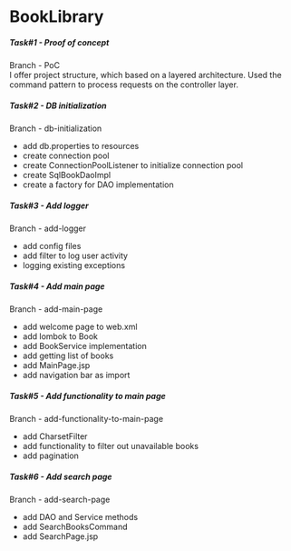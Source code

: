 # BookLibrary

##### Task#1 - Proof of concept
Branch - PoC  
I offer project structure, which based on a layered architecture. Used the command pattern to process requests on 
the controller layer.

##### Task#2 - DB initialization
Branch - db-initialization
- add db.properties to resources
- create connection pool
- create ConnectionPoolListener to initialize connection pool
- create SqlBookDaoImpl
- create a factory for DAO implementation

##### Task#3 - Add logger
Branch - add-logger
- add config files
- add filter to log user activity
- logging existing exceptions

##### Task#4 - Add main page
Branch - add-main-page
- add welcome page to web.xml
- add lombok to Book 
- add BookService implementation 
- add getting list of books
- add MainPage.jsp 
- add navigation bar as import

##### Task#5 - Add functionality to main page
Branch - add-functionality-to-main-page
- add CharsetFilter
- add functionality to filter out unavailable books
- add pagination

##### Task#6 - Add search page
Branch - add-search-page
- add DAO and Service methods
- add SearchBooksCommand
- add SearchPage.jsp

